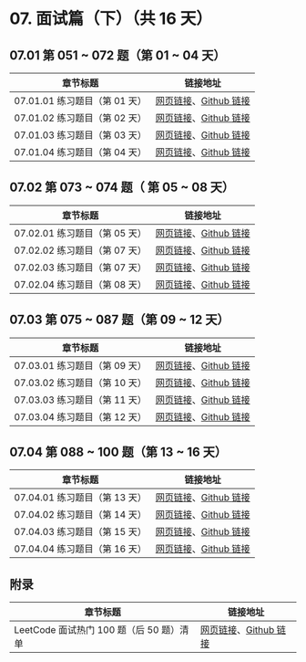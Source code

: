 # 07. 面试篇（下）（共 16 天）

## 07.01 第 051 ~ 072 题（第 01 ~ 04 天）

| 章节标题                               | 链接地址                                                     |
| -------------------------------------- | ------------------------------------------------------------ |
| 07.01.01 练习题目（第 01 天） | [网页链接](https://datawhalechina.github.io/leetcode-notes/#/ch07/07.01/07.01.01-Exercises)、[Github 链接](https://github.com/datawhalechina/leetcode-notes/blob/main/docs/ch07/07.01/07.01.01-Exercises.md) |
| 07.01.02 练习题目（第 02 天） | [网页链接](https://datawhalechina.github.io/leetcode-notes/#/ch07/07.01/07.01.02-Exercises)、[Github 链接](https://github.com/datawhalechina/leetcode-notes/blob/main/docs/ch07/07.01/07.01.02-Exercises.md) |
| 07.01.03 练习题目（第 03 天） | [网页链接](https://datawhalechina.github.io/leetcode-notes/#/ch07/07.01/07.01.03-Exercises)、[Github 链接](https://github.com/datawhalechina/leetcode-notes/blob/main/docs/ch07/07.01/07.01.03-Exercises.md) |
| 07.01.04 练习题目（第 04 天） | [网页链接](https://datawhalechina.github.io/leetcode-notes/#/ch07/07.01/07.01.04-Exercises)、[Github 链接](https://github.com/datawhalechina/leetcode-notes/blob/main/docs/ch07/07.01/07.01.04-Exercises.md) |

## 07.02 第 073 ~ 074 题（ 第 05 ~ 08 天）

| 章节标题                               | 链接地址                                                     |
| -------------------------------------- | ------------------------------------------------------------ |
| 07.02.01 练习题目（第 05 天） | [网页链接](https://datawhalechina.github.io/leetcode-notes/#/ch07/07.02/07.02.01-Exercises)、[Github 链接](https://github.com/datawhalechina/leetcode-notes/blob/main/docs/ch07/07.02/07.02.01-Exercises.md) |
| 07.02.02 练习题目（第 07 天） | [网页链接](https://datawhalechina.github.io/leetcode-notes/#/ch07/07.02/07.02.02-Exercises)、[Github 链接](https://github.com/datawhalechina/leetcode-notes/blob/main/docs/ch07/07.02/07.02.02-Exercises.md) |
| 07.02.03 练习题目（第 07 天） | [网页链接](https://datawhalechina.github.io/leetcode-notes/#/ch07/07.02/07.02.03-Exercises)、[Github 链接](https://github.com/datawhalechina/leetcode-notes/blob/main/docs/ch07/07.02/07.02.03-Exercises.md) |
| 07.02.04 练习题目（第 08 天） | [网页链接](https://datawhalechina.github.io/leetcode-notes/#/ch07/07.02/07.02.04-Exercises)、[Github 链接](https://github.com/datawhalechina/leetcode-notes/blob/main/docs/ch07/07.02/07.02.04-Exercises.md) |

## 07.03 第 075 ~ 087 题（第 09 ~ 12 天）

| 章节标题                               | 链接地址                                                     |
| -------------------------------------- | ------------------------------------------------------------ |
| 07.03.01 练习题目（第 09 天） | [网页链接](https://datawhalechina.github.io/leetcode-notes/#/ch07/07.03/07.03.01-Exercises)、[Github 链接](https://github.com/datawhalechina/leetcode-notes/blob/main/docs/ch07/07.03/07.03.01-Exercises.md) |
| 07.03.02 练习题目（第 10 天） | [网页链接](https://datawhalechina.github.io/leetcode-notes/#/ch07/07.03/07.03.02-Exercises)、[Github 链接](https://github.com/datawhalechina/leetcode-notes/blob/main/docs/ch07/07.03/07.03.02-Exercises.md) |
| 07.03.03 练习题目（第 11 天） | [网页链接](https://datawhalechina.github.io/leetcode-notes/#/ch07/07.03/07.03.03-Exercises)、[Github 链接](https://github.com/datawhalechina/leetcode-notes/blob/main/docs/ch07/07.03/07.03.03-Exercises.md) |
| 07.03.04 练习题目（第 12 天） | [网页链接](https://datawhalechina.github.io/leetcode-notes/#/ch07/07.03/07.03.04-Exercises)、[Github 链接](https://github.com/datawhalechina/leetcode-notes/blob/main/docs/ch07/07.03/07.03.04-Exercises.md) |

## 07.04 第 088 ~ 100 题（第 13 ~ 16 天）

| 章节标题                               | 链接地址                                                     |
| -------------------------------------- | ------------------------------------------------------------ |
| 07.04.01 练习题目（第 13 天） | [网页链接](https://datawhalechina.github.io/leetcode-notes/#/ch07/07.04/07.04.01-Exercises)、[Github 链接](https://github.com/datawhalechina/leetcode-notes/blob/main/docs/ch07/07.04/07.04.01-Exercises.md) |
| 07.04.02 练习题目（第 14 天） | [网页链接](https://datawhalechina.github.io/leetcode-notes/#/ch07/07.04/07.04.02-Exercises)、[Github 链接](https://github.com/datawhalechina/leetcode-notes/blob/main/docs/ch07/07.04/07.04.02-Exercises.md) |
| 07.04.03 练习题目（第 15 天） | [网页链接](https://datawhalechina.github.io/leetcode-notes/#/ch07/07.04/07.04.03-Exercises)、[Github 链接](https://github.com/datawhalechina/leetcode-notes/blob/main/docs/ch07/07.04/07.04.03-Exercises.md) |
| 07.04.04 练习题目（第 16 天） | [网页链接](https://datawhalechina.github.io/leetcode-notes/#/ch07/07.04/07.04.04-Exercises)、[Github 链接](https://github.com/datawhalechina/leetcode-notes/blob/main/docs/ch07/07.04/07.04.04-Exercises.md) |

## 附录

| 章节标题                                 | 链接地址                                                     |
| ---------------------------------------- | ------------------------------------------------------------ |
| LeetCode 面试热门 100 题（后 50 题）清单 | [网页链接](https://datawhalechina.github.io/leetcode-notes/#/ch07/others/top-2-list.md)、[Github 链接](https://github.com/datawhalechina/leetcode-notes/blob/main/docs/ch07/others/top-2-list.md) |
